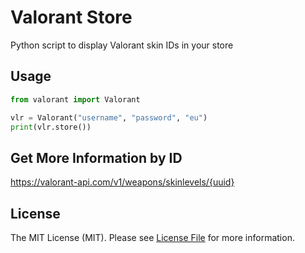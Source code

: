 # Valorant Store
Python script to display Valorant skin IDs in your store


## Usage
```python
from valorant import Valorant

vlr = Valorant("username", "password", "eu")
print(vlr.store())
```


## Get More Information by ID
https://valorant-api.com/v1/weapons/skinlevels/{uuid}


## License
The MIT License (MIT). Please see [License File](LISENCE) for more information.
